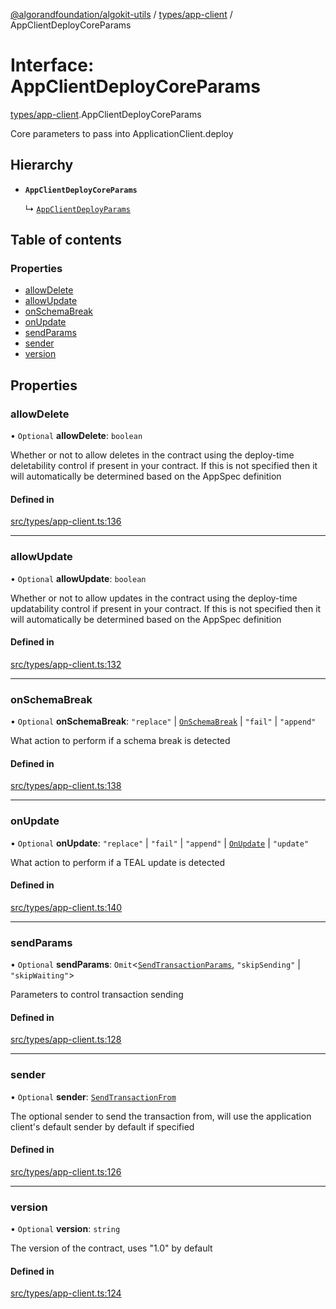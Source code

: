 [@algorandfoundation/algokit-utils](../README.md) / [types/app-client](../modules/types_app_client.md) / AppClientDeployCoreParams

# Interface: AppClientDeployCoreParams

[types/app-client](../modules/types_app_client.md).AppClientDeployCoreParams

Core parameters to pass into ApplicationClient.deploy

## Hierarchy

- **`AppClientDeployCoreParams`**

  ↳ [`AppClientDeployParams`](types_app_client.AppClientDeployParams.md)

## Table of contents

### Properties

- [allowDelete](types_app_client.AppClientDeployCoreParams.md#allowdelete)
- [allowUpdate](types_app_client.AppClientDeployCoreParams.md#allowupdate)
- [onSchemaBreak](types_app_client.AppClientDeployCoreParams.md#onschemabreak)
- [onUpdate](types_app_client.AppClientDeployCoreParams.md#onupdate)
- [sendParams](types_app_client.AppClientDeployCoreParams.md#sendparams)
- [sender](types_app_client.AppClientDeployCoreParams.md#sender)
- [version](types_app_client.AppClientDeployCoreParams.md#version)

## Properties

### allowDelete

• `Optional` **allowDelete**: `boolean`

Whether or not to allow deletes in the contract using the deploy-time deletability control if present in your contract.
If this is not specified then it will automatically be determined based on the AppSpec definition

#### Defined in

[src/types/app-client.ts:136](https://github.com/algorandfoundation/algokit-utils-ts/blob/main/src/types/app-client.ts#L136)

___

### allowUpdate

• `Optional` **allowUpdate**: `boolean`

Whether or not to allow updates in the contract using the deploy-time updatability control if present in your contract.
If this is not specified then it will automatically be determined based on the AppSpec definition

#### Defined in

[src/types/app-client.ts:132](https://github.com/algorandfoundation/algokit-utils-ts/blob/main/src/types/app-client.ts#L132)

___

### onSchemaBreak

• `Optional` **onSchemaBreak**: ``"replace"`` \| [`OnSchemaBreak`](../enums/types_app.OnSchemaBreak.md) \| ``"fail"`` \| ``"append"``

What action to perform if a schema break is detected

#### Defined in

[src/types/app-client.ts:138](https://github.com/algorandfoundation/algokit-utils-ts/blob/main/src/types/app-client.ts#L138)

___

### onUpdate

• `Optional` **onUpdate**: ``"replace"`` \| ``"fail"`` \| ``"append"`` \| [`OnUpdate`](../enums/types_app.OnUpdate.md) \| ``"update"``

What action to perform if a TEAL update is detected

#### Defined in

[src/types/app-client.ts:140](https://github.com/algorandfoundation/algokit-utils-ts/blob/main/src/types/app-client.ts#L140)

___

### sendParams

• `Optional` **sendParams**: `Omit`\<[`SendTransactionParams`](types_transaction.SendTransactionParams.md), ``"skipSending"`` \| ``"skipWaiting"``\>

Parameters to control transaction sending

#### Defined in

[src/types/app-client.ts:128](https://github.com/algorandfoundation/algokit-utils-ts/blob/main/src/types/app-client.ts#L128)

___

### sender

• `Optional` **sender**: [`SendTransactionFrom`](../modules/types_transaction.md#sendtransactionfrom)

The optional sender to send the transaction from, will use the application client's default sender by default if specified

#### Defined in

[src/types/app-client.ts:126](https://github.com/algorandfoundation/algokit-utils-ts/blob/main/src/types/app-client.ts#L126)

___

### version

• `Optional` **version**: `string`

The version of the contract, uses "1.0" by default

#### Defined in

[src/types/app-client.ts:124](https://github.com/algorandfoundation/algokit-utils-ts/blob/main/src/types/app-client.ts#L124)

